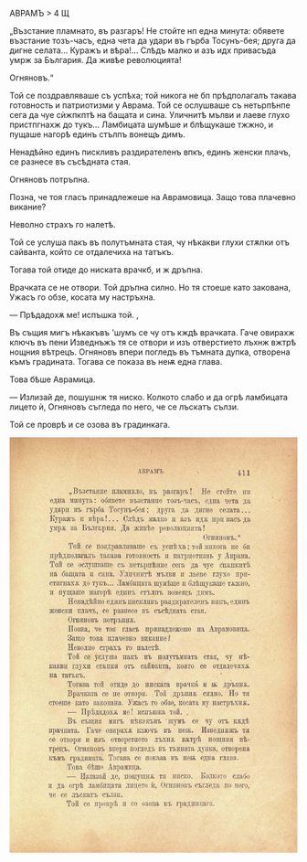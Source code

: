 ﻿АВРАМЪ	>	4 Щ

„Възстание пламнато, въ разгаръ! Не стойте нп една минута: обявете възстание тозъ-часъ, една чета да удари въ гърба Тосунъ-бея; друга да дигне селата... Куражъ и вѣра!... Слѣдъ малко и азъ идх привасъда умрж за България. Да живѣе революцията!

Огняновъ.“

Той се поздравляваше съ успѣха; той никога не бп прѣдполагалъ такава готовность и патриотизми у Аврама. Той се ослушваше съ нетьрпѣнпе сега да чуе сѝжпкптѣ на бащата и сина. Уличнитѣ мълви и лаеве глухо пристпгнахж до тукъ... Ламбицата шумѣше и блѣщукаше тжжно, и пущаше нагорѣ единъ стълпъ вонещъ димъ.

Ненадѣйно единъ пискливъ раздирателенъ впкъ, единъ женски плачъ, се разнесе въ съсѣдната стая.

Огняновъ потръпна.

Позна, че тоя гласъ принадлежеше на Аврамовица. Защо това плачевно викание?

Неволно страхъ го налетѣ.

Той се услуша пакъ въ полутъмната стая, чу нѣкакви глухи стѫпки отъ сайванта, който се отдалечиха на татъкъ.

Тогава той отиде до ниската врачкб, и ж дръпна.

Врачката се не отвори. Той дръпна силно. Но тя стоеше като закована, Ужасъ го обзе, косата му настръхна.

— Прѣдадохѫ ме! испъшка той. ,

Въ същия мигъ нѣкакъвъ 'шумъ се чу отъ кждѣ врачката. Гаче овирахж ключъ въ пени Изведнъжъ тя се отвори и изъ отверстието лъхнж вжтрѣ нощния вѣтрецъ. Огняновъ впери погледъ въ тъмната дупка, отворена къмъ градината. Тогава се показа въ неѭ една глава.

Това бѣше Аврамица.

— Излизай де, пошушнж тя ниско. Колкото слабо и да огрѣ ламбицата лицето ѝ, Огняновъ съгледа по него, че се лъскатъ сълзи.

Той се проврѣ и се озова въ градинкага.

![original](images/458.jpg)

